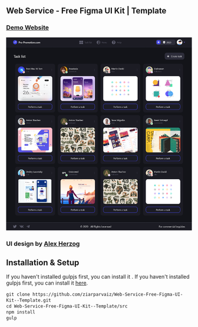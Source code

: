 ## Web Service - Free Figma UI Kit | Template

### [Demo Website](https://web-service-free-figma-ui-kit-template.vercel.app/)
![](./src/img/screenshot.png)

### UI design by [Alex Herzog](https://dribbble.com/shots/14048082-Web-Service-Free-Figma-UI-Kit)

## Installation & Setup
If you haven't installed gulpjs first, you can install it .
If you haven't installed gulpjs first, you can install it [here](https://gulpjs.com/docs/en/getting-started/quick-start/).
```
git clone https://github.com/ziarparvaiz/Web-Service-Free-Figma-UI-Kit--Template.git
cd Web-Service-Free-Figma-UI-Kit--Template/src
npm install
gulp
```

